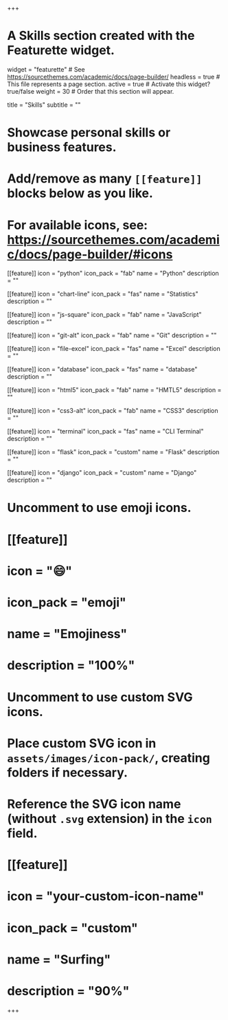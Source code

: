 +++
# A Skills section created with the Featurette widget.
widget = "featurette"  # See https://sourcethemes.com/academic/docs/page-builder/
headless = true  # This file represents a page section.
active = true  # Activate this widget? true/false
weight = 30  # Order that this section will appear.

title = "Skills"
subtitle = ""

# Showcase personal skills or business features.
# 
# Add/remove as many `[[feature]]` blocks below as you like.
# 
# For available icons, see: https://sourcethemes.com/academic/docs/page-builder/#icons

[[feature]]
  icon = "python"
  icon_pack = "fab"
  name = "Python"
  description = ""
  
[[feature]]
  icon = "chart-line"
  icon_pack = "fas"
  name = "Statistics"
  description = ""  
  
[[feature]]
  icon = "js-square"
  icon_pack = "fab"
  name = "JavaScript"
  description = ""

  [[feature]]
  icon = "git-alt"
  icon_pack = "fab"
  name = "Git"
  description = ""

  [[feature]]
  icon = "file-excel"
  icon_pack = "fas"
  name = "Excel"
  description = ""

  [[feature]]
  icon = "database"
  icon_pack = "fas"
  name = "database"
  description = ""

  [[feature]]
  icon = "html5"
  icon_pack = "fab"
  name = "HMTL5"
  description = ""

  [[feature]]
  icon = "css3-alt"
  icon_pack = "fab"
  name = "CSS3"
  description = ""

  [[feature]]
  icon = "terminal"
  icon_pack = "fas"
  name = "CLI Terminal"
  description = ""

  [[feature]]
  icon = "flask"
  icon_pack = "custom"
  name = "Flask"
  description = ""

  [[feature]]
  icon = "django"
  icon_pack = "custom"
  name = "Django"
  description = ""

# Uncomment to use emoji icons.
# [[feature]]
#  icon = ":smile:"
#  icon_pack = "emoji"
#  name = "Emojiness"
#  description = "100%"  

# Uncomment to use custom SVG icons.
# Place custom SVG icon in `assets/images/icon-pack/`, creating folders if necessary.
# Reference the SVG icon name (without `.svg` extension) in the `icon` field.
# [[feature]]
#  icon = "your-custom-icon-name"
#  icon_pack = "custom"
#  name = "Surfing"
#  description = "90%"

+++
